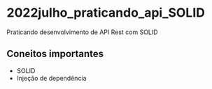 # 2022julho_praticando_api_SOLID
Praticando desenvolvimento de API Rest com SOLID

## Coneitos importantes
- SOLID
- Injeção de dependência
